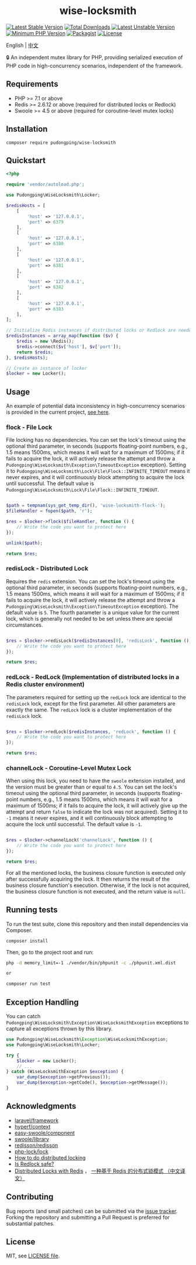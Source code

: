 <h1 align="center">wise-locksmith</h1>

<p align="center">

[![Latest Stable Version](https://poser.pugx.org/pudongping/wise-locksmith/v/stable.svg)](https://packagist.org/packages/pudongping/wise-locksmith) 
[![Total Downloads](https://poser.pugx.org/pudongping/wise-locksmith/downloads.svg)](https://packagist.org/packages/pudongping/wise-locksmith)
[![Latest Unstable Version](https://poser.pugx.org/pudongping/wise-locksmith/v/unstable.svg)](https://packagist.org/packages/pudongping/wise-locksmith)
[![Minimum PHP Version](http://img.shields.io/badge/php-%3E%3D%207.1-8892BF.svg)](https://php.net/)
[![Packagist](https://img.shields.io/packagist/v/pudongping/wise-locksmith.svg)](https://github.com/pudongping/wise-locksmith)
[![License](https://poser.pugx.org/pudongping/wise-locksmith/license)](https://packagist.org/packages/pudongping/wise-locksmith)

</p>

English | [中文](./README-ZH.md)

:lock: An independent mutex library for PHP, providing serialized execution of PHP code in high-concurrency scenarios, independent of the framework.

## Requirements

- PHP >= 7.1 or above
- Redis >= 2.6.12 or above (required for distributed locks or Redlock)
- Swoole >= 4.5 or above (required for coroutine-level mutex locks)

## Installation

```shell
composer require pudongping/wise-locksmith
```

## Quickstart

```php
<?php

require 'vendor/autoload.php';

use Pudongping\WiseLocksmith\Locker;

$redisHosts = [
    [
        'host' => '127.0.0.1',
        'port' => 6379
    ],
    [
        'host' => '127.0.0.1',
        'port' => 6380
    ],
    [
        'host' => '127.0.0.1',
        'port' => 6381
    ],
    [
        'host' => '127.0.0.1',
        'port' => 6382
    ],
    [
        'host' => '127.0.0.1',
        'port' => 6383
    ],
];

// Initialize Redis instances if distributed locks or Redlock are needed; otherwise, you can skip this step
$redisInstances = array_map(function ($v) {
    $redis = new \Redis();
    $redis->connect($v['host'], $v['port']);
    return $redis;
}, $redisHosts);

// Create an instance of locker
$locker = new Locker();
```

## Usage

An example of potential data inconsistency in high-concurrency scenarios is provided in the current project, [see here](./examples).

### flock - File Lock

File locking has no dependencies. You can set the lock's timeout using the optional third parameter, in seconds (supports floating-point numbers, e.g., 1.5 means 1500ms, which means it will wait for a maximum of 1500ms; if it fails to acquire the lock, it will actively release the attempt and throw a `Pudongping\WiseLocksmith\Exception\TimeoutException` exception).
Setting it to `Pudongping\WiseLocksmith\Lock\File\Flock::INFINITE_TIMEOUT` means it never expires, and it will continuously block attempting to acquire the lock until successful. The default value is `Pudongping\WiseLocksmith\Lock\File\Flock::INFINITE_TIMEOUT`.

```php

$path = tempnam(sys_get_temp_dir(), 'wise-locksmith-flock-');
$fileHandler = fopen($path, 'r');

$res = $locker->flock($fileHandler, function () {
    // Write the code you want to protect here
});

unlink($path);

return $res;
```

### redisLock - Distributed Lock

Requires the `redis` extension. You can set the lock's timeout using the optional third parameter, in seconds (supports floating-point numbers, e.g., 1.5 means 1500ms, which means it will wait for a maximum of 1500ms; if it fails to acquire the lock, it will actively release the attempt and throw a `Pudongping\WiseLocksmith\Exception\TimeoutException` exception).
The default value is `5`. The fourth parameter is a unique value for the current lock, which is generally not needed to be set unless there are special circumstances.

```php

$res = $locker->redisLock($redisInstances[0], 'redisLock', function () {
    // Write the code you want to protect here
});

return $res;
```

### redLock - RedLock (Implementation of distributed locks in a Redis cluster environment)

The parameters required for setting up the `redLock` lock are identical to the `redisLock` lock, except for the first parameter. All other parameters are exactly the same. The `redLock` lock is a cluster implementation of the `redisLock` lock.

```php

$res = $locker->redLock($redisInstances, 'redLock', function () {
    // Write the code you want to protect here
});

return $res;
```

### channelLock - Coroutine-Level Mutex Lock

When using this lock, you need to have the `swoole` extension installed, and the version must be greater than or equal to `4.5`. You can set the lock's timeout using the optional third parameter, in seconds (supports floating-point numbers, e.g., 1.5 means 1500ms, which means it will wait for a maximum of 1500ms; if it fails to acquire the lock, it will actively give up the attempt and return `false` to indicate the lock was not acquired).
Setting it to `-1` means it never expires, and it will continuously block attempting to acquire the lock until successful. The default value is `-1`.

```php

$res = $locker->channelLock('channelLock', function () {
    // Write the code you want to protect here
});

return $res;
```

For all the mentioned locks, the business closure function is executed only after successfully acquiring the lock. It then returns the result of the business closure function's execution. Otherwise, if the lock is not acquired, the business closure function is not executed, and the return value is `null`.

## Running tests

To run the test suite, clone this repository and then install dependencies via Composer.

```sh
composer install
```

Then, go to the project root and run:

```bash
php -d memory_limit=-1 ./vendor/bin/phpunit -c ./phpunit.xml.dist

or 

composer run test
```

## Exception Handling

You can catch `Pudongping\WiseLocksmith\Exception\WiseLocksmithException` exceptions to capture all exceptions thrown by this library.

```php
use Pudongping\WiseLocksmith\Exception\WiseLocksmithException;
use Pudongping\WiseLocksmith\Locker;

try {
    $locker = new Locker();
    // ...
} catch (WiseLocksmithException $exception) {
    var_dump($exception->getPrevious());
    var_dump($exception->getCode(), $exception->getMessage());
}

```

## Acknowledgments

- [laravel/framework](https://github.com/laravel/framework)
- [hyperf/context](https://github.com/hyperf/context)
- [easy-swoole/component](https://github.com/easy-swoole/component)
- [swoole/library](https://github.com/swoole/library)
- [redisson/redisson](https://github.com/redisson/redisson)
- [php-lock/lock](https://github.com/php-lock/lock)
- [How to do distributed locking](https://martin.kleppmann.com/2016/02/08/how-to-do-distributed-locking.html)
- [Is Redlock safe?](http://antirez.com/news/101)
- [Distributed Locks with Redis](https://redis.io/docs/manual/patterns/distributed-locks/) ， [一种基于 Redis 的分布式锁模式
  （中文译文）](https://learnku.com/database/t/71960)

## Contributing

Bug reports (and small patches) can be submitted via the [issue tracker](https://github.com/pudongping/wise-locksmith/issues). Forking the repository and submitting a Pull Request is preferred for substantial patches.

## License

MIT, see [LICENSE file](LICENSE).
